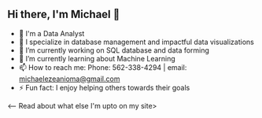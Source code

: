 ## Hi there, I'm Michael 👋

- 💼 I'm a Data Analyst
- 🌟 I specialize in database management and impactful data visualizations
- 🔭 I’m currently working on SQL database and data forming 
- 🌱 I’m currently learning about Machine Learning
- 📫 How to reach me: Phone: 562-338-4294 | email: michaelezeanioma@gmail.com
- ⚡ Fun fact: I enjoy helping others towards their goals

<-- Read about what else I'm upto on my site>
